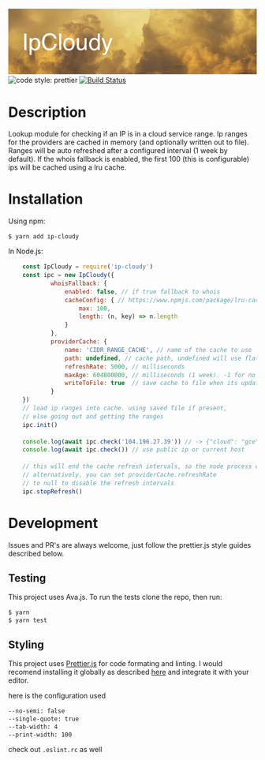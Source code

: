 ![banner](https://github.com/mirusresearch/ipCloudy/blob/master/banner.jpg)
![code style: prettier](https://img.shields.io/badge/code_style-prettier-ff69b4.svg)
[![Build Status](https://travis-ci.org/mirusresearch/ipCloudy.svg?branch=master)](https://travis-ci.org/mirusresearch/ipCloudy)

# Description #
Lookup module for checking if an IP is in a cloud service range. Ip ranges for the providers are cached in memory (and optionally written out to file).
Ranges will be auto refreshed after a configured interval (1 week by default).
If the whois fallback is enabled, the first 100 (this is configurable) ips will be cached using a lru cache.

# Installation #
Using npm:

```
$ yarn add ip-cloudy
```

In Node.js:

```javascript
    const IpCloudy = require('ip-cloudy')
    const ipc = new IpCloudy({
            whoisFallback: {
                enabled: false, // if true fallback to whois
                cacheConfig: { // https://www.npmjs.com/package/lru-cache
                    max: 100,
                    length: (n, key) => n.length
                }
            },
            providerCache: {
                name: 'CIDR_RANGE_CACHE', // name of the cache to use
                path: undefined, // cache path, undefined will use flat-cache's default location
                refreshRate: 5000, // milliseconds
                maxAge: 604800000, // milliseconds (1 week). -1 for no maxAge
                writeToFile: true  // save cache to file when its update
            }
    })
    // load ip ranges into cache. using saved file if present,
    // else going out and getting the ranges
    ipc.init()

    console.log(await ipc.check('104.196.27.39')) // -> {"cloud": "gce", "whois": null}
    console.log(await ipc.check()) // use public ip or current host

    // this will end the cache refresh intervals, so the node process can resolve
    // alternatively, you can set providerCache.refreshRate
    // to null to disable the refresh intervals
    ipc.stopRefresh()
```

# Development #
Issues and PR's are always welcome, just follow the prettier.js style guides described below.

## Testing ##
This project uses Ava.js. To run the tests clone the repo, then run:

```
$ yarn
$ yarn test
```

## Styling ##

This project uses [Prettier.js](https://prettier.io/) for code formating and linting. I would recomend installing it globally as described [here](https://prettier.io/docs/en/install.html) and integrate it with your editor.

here is the configuration used

```
--no-semi: false
--single-quote: true
--tab-width: 4
--print-width: 100
```

check out `.eslint.rc` as well
